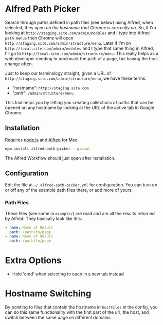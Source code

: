# Alfred Path Picker

Search through paths defined in path files (see below) using Alfred, when selected, they open *on the hostname that Chrome is currently on*. So, if I'm looking at `http://staging.site.com/admin/modules` and I type into Alfred `path menus` then Chrome will open `http://staging.site.com/admin/structure/menu`. Later if I'm on `http://local.site.com/admin/modules` and I type that same thing in Alfred, I'll go to `http://local.site.com/admin/structure/menu`. This really helps as a web developer needing to bookmark the path of a page, but having the host change often.
 
Just to keep our terminology straight, given a URL of `http://staging.site.com/admin/structure/menu`, we have these terms:

- "hostname": `http://staging.site.com`
- "path": `/admin/structure/menu`

This tool helps you by letting you creating collections of paths that can be opened on any hostname by looking at the URL of the active tab in Google Chrome. 

## Installation

Requires [node.js](http://nodejs.org) and [Alfred](http://alfredapp.com) for Mac.

```bash
npm install alfred-path-picker --global
```

The Alfred Workflow should just open after installation.

## Configuration

Edit the file at `~/.alfred-path-picker.yml` for configuration. You can turn on or off any of the example path files there, or add more of yours. 

### Path Files

These files (see some in `example/`) are read and are all the results returned by Alfred. They basically look like this:

```yml
- name: Name of Result
  path: /path/to/page
- name: Name of Result
  path: /path/to/page
```

# Extra Options

- Hold 'cmd' when selecting to open in a new tab instead

# Hostname Switching

By pointing to files that contain the hostname in `hostFiles` in the config, you can do this same functionality with the first part of the url, the host, and switch between the same page on different domains.
